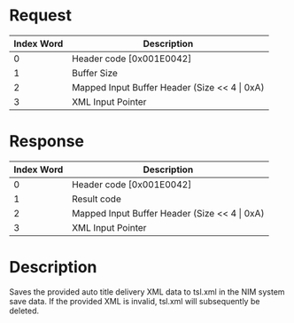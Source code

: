 # Request

| Index Word | Description                                     |
|------------|-------------------------------------------------|
| 0          | Header code \[0x001E0042\]                      |
| 1          | Buffer Size                                     |
| 2          | Mapped Input Buffer Header (Size \<\< 4 \| 0xA) |
| 3          | XML Input Pointer                               |

# Response

| Index Word | Description                                     |
|------------|-------------------------------------------------|
| 0          | Header code \[0x001E0042\]                      |
| 1          | Result code                                     |
| 2          | Mapped Input Buffer Header (Size \<\< 4 \| 0xA) |
| 3          | XML Input Pointer                               |

# Description

Saves the provided auto title delivery XML data to tsl.xml in the NIM
system save data. If the provided XML is invalid, tsl.xml will
subsequently be deleted.